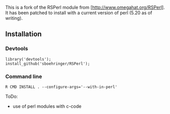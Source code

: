 This is a fork of the RSPerl module from [http://www.omegahat.org/RSPerl]. It has been patched to install with a current version of perl (5.20 as of writing). 

## Installation

### Devtools

```
library('devtools');
install_github('sboehringer/RSPerl');
```

### Command line

```
R CMD INSTALL . --configure-args='--with-in-perl'
```


ToDo:
  * use of perl modules with c-code 
